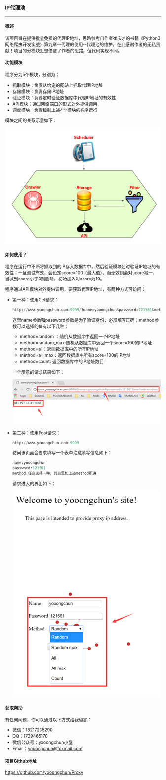 ### IP代理池

---

#### 概述

该项目旨在提供批量免费的代理IP地址，思路参考自作者崔庆才的书籍《Python3 网络爬虫开发实战》第九章--代理的使用--代理池的维护，在此感谢作者的无私贡献！项目的分模块思想借鉴了作者的思路，但代码实现不同。

#### 功能模块

程序分为5个模块，分别为：

- 抓取模块：负责从给定的网站上抓取代理IP地址
- 存储模块：负责存储IP地址
- 验证模块：负责定时验证数据库中代理IP地址的有效性
- API模块：通过网络端口的形式对外提供调用
- 调度模块：负责控制上述4个模块的有序运行

模块之间的关系示意如下：

![](crawler.png)

#### 如何使用？

程序在运行中不断将抓取到的IP存入数据库中，然后验证模块定时验证IP地址的有效性；一旦测试有效，会设定score=100（最大值），而无效则会对score减一，当减到score小于0则删除，初始加入时score为10。

程序通过API模块对外提供调用，要获取代理IP地址，有两种方式可访问：

- 第一种：使用Get请求：

  ```python
  http://www.yooongchun.com:9999/?name=yooongchun&password=121561&method=random
  ```

  这里name参数和password参数是为了验证身份，必须填写正确；method参数可以选择的值有以下几种：

  - method=random ：随机从数据库中返回一个IP地址
  - method=random_max:随机从数据库中返回一个score=100的IP地址
  - method=all：返回数据库中的所有IP地址
  - method=all_max：返回数据库中所有score=100的IP地址
  - method=count: 返回数据库中的IP地址数目

  一个示意的请求结果如下：

  ![](method-get.png)

  

- 第二种：使用Post请求：

  ```python
  http://www.yooongchun.com:9999
  ```

  访问该页面会要求填写一个表单注意填写信息如下：

  ```python
  name:yooongchun
  password:121561
  method:任意选择一种，其意思如上述method所讲
  ```

  请求进入的界面如下：

  ![](method-post.png)

#### 获取帮助

有任何问题，你可以通过以下方式给我留言：

- 微信：18217235290
- QQ：1729465178
- 微信公众号：yooongchun小屋
- Email：yooongchun@foxmail.com

#### 项目Github地址

  https://github.com/yooongchun/Proxy

  

